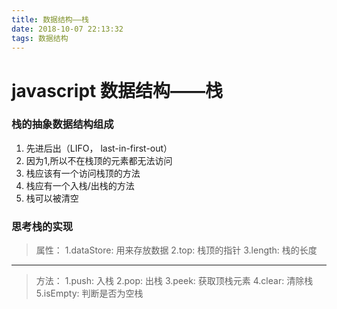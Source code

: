 ```yaml
---
title: 数据结构——栈
date: 2018-10-07 22:13:32
tags: 数据结构
---
```

# javascript 数据结构——栈

### 栈的抽象数据结构组成
1. 先进后出（LIFO， last-in-first-out）
2. 因为1,所以不在栈顶的元素都无法访问
3. 栈应该有一个访问栈顶的方法
4. 栈应有一个入栈/出栈的方法
5. 栈可以被清空


### 思考栈的实现
> 属性：
> 	1.dataStore: 用来存放数据
> 	2.top: 栈顶的指针
> 	3.length: 栈的长度
***
>方法：
>	1.push: 入栈
>	2.pop: 出栈
>	3.peek: 获取顶栈元素
>	4.clear: 清除栈
>	5.isEmpty: 判断是否为空栈
